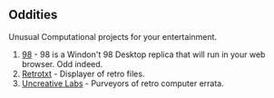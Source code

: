 ## Oddities

Unusual Computational projects for your entertainment.

1. [98](https://github.com/1j01/98) - 98 is a Windon't 98 Desktop replica that will run in your web browser. Odd indeed.
2. [Retrotxt](https://docs.retrotxt.com/) - Displayer of retro files.
3. [Uncreative Labs](https://www.uncreativelabs.net/) - Purveyors of retro computer errata.
